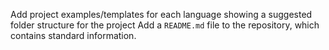 Add project examples/templates for each language showing a suggested folder structure for the project
Add a `README.md` file to the repository, which contains standard information.

